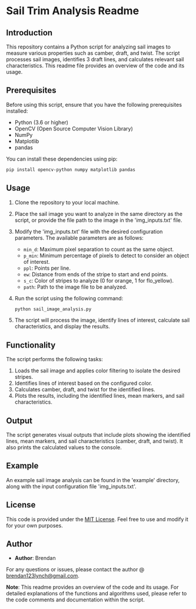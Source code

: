 # Sail Trim Analysis Readme

## Introduction

This repository contains a Python script for analyzing sail images to measure various properties such as camber, draft, and twist. The script processes sail images, identifies 3 draft lines, and calculates relevant sail characteristics. This readme file provides an overview of the code and its usage.

## Prerequisites

Before using this script, ensure that you have the following prerequisites installed:

- Python (3.6 or higher)
- OpenCV (Open Source Computer Vision Library)
- NumPy
- Matplotlib
- pandas

You can install these dependencies using pip:

```bash
pip install opencv-python numpy matplotlib pandas
```

## Usage

1. Clone the repository to your local machine.

2. Place the sail image you want to analyze in the same directory as the script, or provide the file path to the image in the 'img_inputs.txt' file.

3. Modify the 'img_inputs.txt' file with the desired configuration parameters. The available parameters are as follows:

   - `min_d`: Maximum pixel separation to count as the same object.
   - `p_min`: Minimum percentage of pixels to detect to consider an object of interest.
   - `ppl`: Points per line.
   - `ew`: Distance from ends of the stripe to start and end points.
   - `s_c`: Color of stripes to analyze (0 for orange, 1 for flo_yellow).
   - `path`: Path to the image file to be analyzed.

4. Run the script using the following command:

   ```bash
   python sail_image_analysis.py
   ```

5. The script will process the image, identify lines of interest, calculate sail characteristics, and display the results.

## Functionality

The script performs the following tasks:

1. Loads the sail image and applies color filtering to isolate the desired stripes.
2. Identifies lines of interest based on the configured color.
3. Calculates camber, draft, and twist for the identified lines.
4. Plots the results, including the identified lines, mean markers, and sail characteristics.

## Output

The script generates visual outputs that include plots showing the identified lines, mean markers, and sail characteristics (camber, draft, and twist). It also prints the calculated values to the console.

## Example

An example sail image analysis can be found in the 'example' directory, along with the input configuration file 'img_inputs.txt'.

## License

This code is provided under the [MIT License](LICENSE). Feel free to use and modify it for your own purposes.

## Author

- **Author**: Brendan

For any questions or issues, please contact the author @ brendan123lynch@gmail.com.

**Note**: This readme provides an overview of the code and its usage. For detailed explanations of the functions and algorithms used, please refer to the code comments and documentation within the script.
